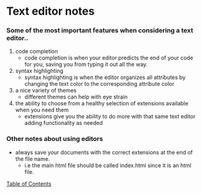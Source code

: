 # Text editor notes
### Some of the most important features when considering a text editor..
1. code completion
   - code completion is when your editor predicts the end of your code for you, saving you from typing it out all the way.
2. syntax highlighting
   - syntax highlighting is when the editor organizes all attributes by changing the text color to the corresponding attribute color
3. a nice variety of themes
   - different themes can help with eye strain
4. the ability to choose from a healthy selection of extensions available when you need them
   - extensions give you the ability to do more with that same text editor adding functionality as needed
### Other notes about using editors
- always save your documents with the correct extensions at the end of the file name.
     - i.e the main html file should be called index.html since it is an html file.
 
[Table of Contents](README.md)